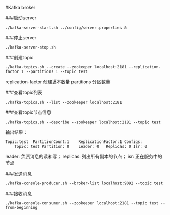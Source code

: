 #Kafka broker

###启动server

    ./kafka-server-start.sh ../config/server.properties &
    
###停止server

    ./kafka-server-stop.sh
    
###创建topic

    ./kafka-topics.sh --create --zookeeper localhost:2181 --replication-factor 1 --partitions 1 --topic test
    
replication-factor 创建逼本数量 partitions 分区数量

###查看topic列表

    ./kafka-topics.sh --list --zookeeper localhost:2181
    
###查看topic节点信息

    ./kafka-topics.sh --describe --zookeeper localhost:2181 --topic test

输出结果：

    Topic:test	PartitionCount:1	ReplicationFactor:1	Configs:
    	Topic: test	Partition: 0	Leader: 0	Replicas: 0	Isr: 0
    	
leader: 负责消息的读和写；   replicas: 列出所有副本的节点；    isr: 正在服务中的节点
    
###发送消息

    ./kafka-console-producer.sh --broker-list localhost:9092 --topic test
    
###接收消息

    ./kafka-console-consumer.sh --zookeeper localhost:2181 --topic test --from-beginning
    

    

    
